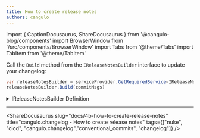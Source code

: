```yaml
---
title: How to create release notes
authors: cangulo
---
```


import { CaptionDocusaurus, ShareDocusaurus } from '@cangulo-blog/components'
import BrowserWindow from '/src/components/BrowserWindow'
import Tabs from '@theme/Tabs'
import TabItem from '@theme/TabItem'

Call the `Build` method  from the `IReleaseNotesBuilder` interface to update your changelog:

```csharp
var releaseNotesBuilder = serviceProvider.GetRequiredService<IReleaseNotesBuilder>();
releaseNotesBuilder.Build(commitMsgs)
```

<CaptionDocusaurus label="Example at cangulo.nuke.releasecreator" linkIsRelative={false}  link="https://github.com/cangulo-nuke/cangulo.nuke.releasecreator/blob/12f1a03eb7946e90816ab87205cb798aa6dd9987/src/cangulo.nuke.releasecreator/build.main.cs#L28" />

<details>
  <summary>IReleaseNotesBuilder Definition</summary>

```csharp
public interface IReleaseNotesBuilder
{
    string Build(string[] changes);
}
```

<CaptionDocusaurus label="Definition at cangulo.changelog" linkIsRelative={false}  link="https://github.com/cangulo-nugets/cangulo.changelog/blob/v0.0.8/src/cangulo.changelog/Builders/ReleaseNotesBuilder.cs" />

</details>

---

<ShareDocusaurus 
  slug="docs/4b-how-to-create-release-notes" 
  title="cangulo.changelog - How to create release notes"
  tags={["nuke", "cicd", "cangulo.changelog","conventional_commits", "changelog"]} />